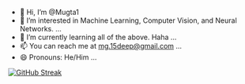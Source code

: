 - 👋 Hi, I’m @Mugta1
- 👀 I’m interested in Machine Learning, Computer Vision, and Neural Networks. ...
- 🌱 I’m currently learning all of the above. Haha ...
- 📫 You can reach me at mg.15deep@gmail.com ...
- 😄 Pronouns: He/Him ...

[![GitHub Streak](https://streak-stats.demolab.com/Mugta1DenverCoder1)](https://git.io/streak-stats)


<!---
Mugta1/Mugta1 is a ✨ special ✨ repository because its `README.md` (this file) appears on your GitHub profile.
You can click the Preview link to take a look at your changes.
--->
